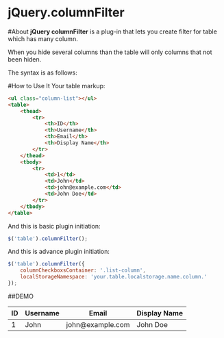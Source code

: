 # jQuery.columnFilter

#About
**jQuery columnFilter** is a plug-in that lets you create filter for table which has many column.

When you hide several columns than the table will only columns that not been hiden.

The syntax is as follows:

#How  to Use It
Your table markup:
```html
<ul class="column-list"></ul>
<table>
    <thead>
        <tr>
            <th>ID</th>
            <th>Username</th>
            <th>Email</th>
            <th>Display Name</th>
        </tr>
    </thead>
    <tbody>
        <tr>
            <td>1</td>
            <td>John</td>
            <td>john@example.com</td>
            <td>John Doe</td>
        </tr>
    </tbody>
</table>
```
And this is basic plugin initiation:
```javascript
$('table').columnFilter();
```
And this is advance plugin initiation:
```javascript
$('table').columnFilter({
    columnCheckboxsContainer: '.list-column',
    localStorageNamespace: 'your.table.localstorage.name.column.'
});
```
##DEMO
<ul class="column-list"></ul>
<table>
    <thead>
        <tr>
            <th>ID</th>
            <th>Username</th>
            <th>Email</th>
            <th>Display Name</th>
        </tr>
    </thead>
    <tbody>
        <tr>
            <td>1</td>
            <td>John</td>
            <td>john@example.com</td>
            <td>John Doe</td>
        </tr>
    </tbody>
</table>
<script type="text/javascript" src="//cdnjs.cloudflare.com/ajax/libs/jquery/1.11.1/jquery.js"></script>
<script type="text/javascript" src="//cdn.rawgit.com/herdiansc/jquery.columnfilter/master/jquery.columnfilter-0.0.1.js"></script>
<script type="text/javascript">
$('table').columnFilter();
</script>
 
